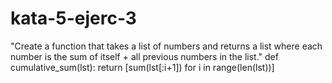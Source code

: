 # kata-5-ejerc-3
"Create a function that takes a list of numbers and returns a list where each number is the sum of itself + all previous numbers in the list."
def cumulative_sum(lst):
	  return [sum(lst[:i+1]) for i in range(len(lst))]
